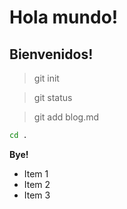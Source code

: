 # Hola mundo!

## Bienvenidos!

> git init

> git status

> git add blog.md

```sh
cd .
```

**Bye!**

- Item 1
- Item 2
- Item 3